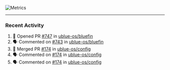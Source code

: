 ![Metrics](https://metrics.lecoq.io/KyleGospo?template=classic&base=header%2C%20activity%2C%20community%2C%20repositories%2C%20metadata&base.indepth=false&base.hireable=false&base.skip=false&config.timezone=America%2FLos_Angeles)

---
### Recent Activity
<!--START_SECTION:activity-->
1. 💪 Opened PR [#747](https://github.com/ublue-os/bluefin/pull/747) in [ublue-os/bluefin](https://github.com/ublue-os/bluefin)
2. 🗣 Commented on [#743](https://github.com/ublue-os/bluefin/issues/743#issuecomment-1867162260) in [ublue-os/bluefin](https://github.com/ublue-os/bluefin)
3. 🎉 Merged PR [#174](https://github.com/ublue-os/config/pull/174) in [ublue-os/config](https://github.com/ublue-os/config)
4. 🗣 Commented on [#174](https://github.com/ublue-os/config/pull/174#issuecomment-1866992163) in [ublue-os/config](https://github.com/ublue-os/config)
5. 🗣 Commented on [#174](https://github.com/ublue-os/config/pull/174#issuecomment-1866978114) in [ublue-os/config](https://github.com/ublue-os/config)
<!--END_SECTION:activity-->
